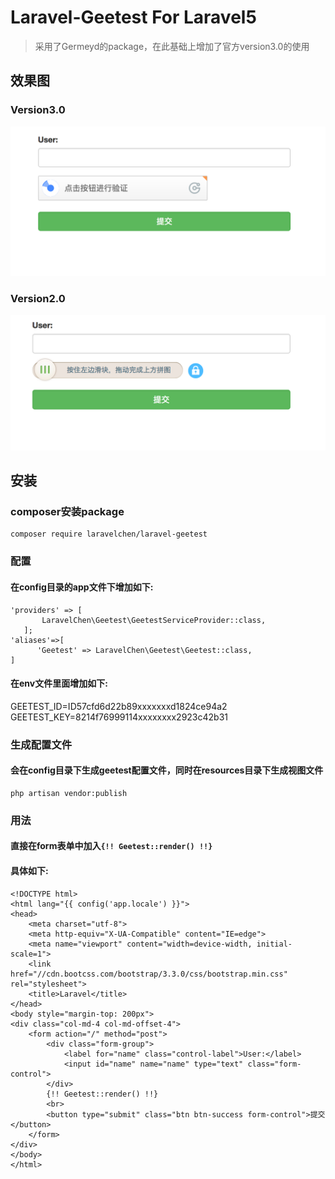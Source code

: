 # Laravel-Geetest For Laravel5
> 采用了Germeyd的package，在此基础上增加了官方version3.0的使用
## 效果图
### Version3.0
![image](https://github.com/LaravelChen/laravel-geetest/raw/master/images/one.png)

### Version2.0
![image](https://github.com/LaravelChen/laravel-geetest/raw/master/images/two.png)

## 安装
### composer安装package
```
composer require laravelchen/laravel-geetest
```
### 配置
#### 在config目录的app文件下增加如下:
```
'providers' => [
       LaravelChen\Geetest\GeetestServiceProvider::class,
   ];
'aliases'=>[
      'Geetest' => LaravelChen\Geetest\Geetest::class,
]
```
#### 在env文件里面增加如下:
GEETEST_ID=ID57cfd6d22b89xxxxxxxd1824ce94a2
GEETEST_KEY=8214f76999114xxxxxxxx2923c42b31

### 生成配置文件
#### 会在config目录下生成geetest配置文件，同时在resources目录下生成视图文件
```$xslt
php artisan vendor:publish
```
### 用法
#### 直接在form表单中加入```{!! Geetest::render() !!}```
#### 具体如下:
```
<!DOCTYPE html>
<html lang="{{ config('app.locale') }}">
<head>
    <meta charset="utf-8">
    <meta http-equiv="X-UA-Compatible" content="IE=edge">
    <meta name="viewport" content="width=device-width, initial-scale=1">
    <link href="//cdn.bootcss.com/bootstrap/3.3.0/css/bootstrap.min.css" rel="stylesheet">
    <title>Laravel</title>
</head>
<body style="margin-top: 200px">
<div class="col-md-4 col-md-offset-4">
    <form action="/" method="post">
        <div class="form-group">
            <label for="name" class="control-label">User:</label>
            <input id="name" name="name" type="text" class="form-control">
        </div>
        {!! Geetest::render() !!}
        <br>
        <button type="submit" class="btn btn-success form-control">提交</button>
    </form>
</div>
</body>
</html>
```




